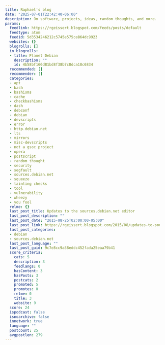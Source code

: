 ```yaml
---
title: Raphael's blog
date: "2025-07-01T22:42:40-06:00"
description: On software, projects, ideas, random thoughts, and more.
params:
  feedlink: https://rgeissert.blogspot.com/feeds/posts/default
  feedtype: atom
  feedid: 5d3534246212c5745e575ce864dc9923
  websites: {}
  blogrolls: []
  in_blogrolls:
  - title: Planet Debian
    description: ""
    id: 4b58bf166d81bd8f38b7c8dca18c6834
  recommended: []
  recommender: []
  categories:
  - apt
  - bash
  - bashisms
  - cache
  - checkbashisms
  - dash
  - debconf
  - debian
  - devscripts
  - error
  - http.debian.net
  - lts
  - mirrors
  - misc-devscripts
  - not a gsoc project
  - opera
  - postscript
  - random thought
  - security
  - segfault
  - sources.debian.net
  - squeeze
  - tainting checks
  - tool
  - vulnerability
  - wheezy
  - you fool
  relme: {}
  last_post_title: Updates to the sources.debian.net editor
  last_post_description: ""
  last_post_date: "2015-08-25T02:00:00-05:00"
  last_post_link: https://rgeissert.blogspot.com/2015/08/updates-to-sourcesdebiannet-editor.html
  last_post_categories:
  - debian
  - sources.debian.net
  last_post_language: ""
  last_post_guid: 9c7e8cc9a38eddc452fada25eaa79b41
  score_criteria:
    cats: 5
    description: 3
    feedlangs: 0
    hasContent: 3
    hasPosts: 3
    postcats: 2
    promoted: 5
    promotes: 0
    relme: 0
    title: 3
    website: 0
  score: 24
  ispodcast: false
  isnoarchive: false
  innetwork: true
  language: ""
  postcount: 25
  avgpostlen: 279
---
```

